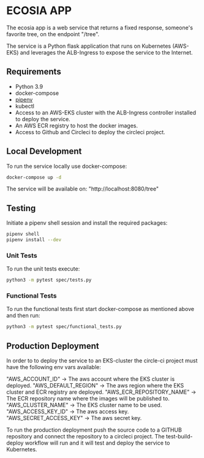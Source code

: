 # ECOSIA APP

The ecosia app is a web service that returns a fixed response, someone's favorite tree, on the endpoint "/tree".

The service is a Python flask application that runs on Kubernetes (AWS-EKS) and leverages the ALB-Ingress to expose the service to the Internet.

## Requirements

- Python 3.9
- docker-compose
- [pipenv](https://pipenv.pypa.io/en/latest/install/)
- kubectl
- Access to an AWS-EKS cluster with the ALB-Ingress controller installed to deploy the service.
- An AWS ECR registry to host the docker images.
- Access to Github and Circleci to deploy the circleci project.

## Local Development

To run the service locally use docker-compose:

```bash
docker-compose up -d
```

The service will be available on: "http://localhost:8080/tree"

## Testing

Initiate a pipenv shell session and install the required packages:
```bash
pipenv shell
pipenv install --dev
```
### Unit Tests
To run the unit tests execute:
```bash
python3 -m pytest spec/tests.py
```

### Functional Tests
To run the functional tests first start docker-compose as mentioned above and then run:
```bash
python3 -m pytest spec/functional_tests.py
```

## Production Deployment

In order to to deploy the service to an EKS-cluster the circle-ci project must have the following env vars available:

"AWS_ACCOUNT_ID" -> The aws account where the EKS cluster is deployed. 
"AWS_DEFAULT_REGION" -> The aws region where the EKS cluster and ECR registry are deployed.
"AWS_ECR_REPOSITORY_NAME" -> The ECR repository name where the images will be published to.
"AWS_CLUSTER_NAME" -> The EKS cluster name to be used.
"AWS_ACCESS_KEY_ID" -> The aws access key.
"AWS_SECRET_ACCESS_KEY" -> The aws secret key.

To run the production deployment push the source code to a GITHUB repository and connect the repository to a circleci project.
The test-build-deploy workflow will run and it will test and deploy the service to Kubernetes.
